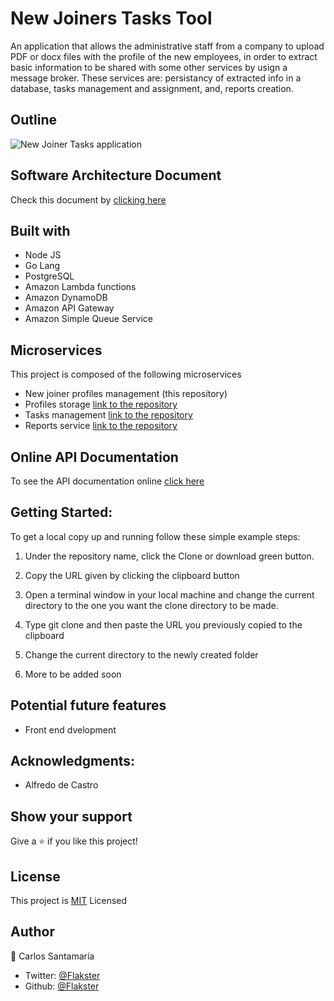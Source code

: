 # New Joiners Tasks Tool

An application that allows the administrative staff from a company to upload PDF or docx files with the profile of the new employees, in order to extract basic information to be shared with some other services by usign a message broker. These services are: persistancy of extracted info in a database, tasks management and assignment, and, reports creation.

## Outline

![New Joiner Tasks application](https://user-images.githubusercontent.com/53324035/155766774-f848d3ca-af5a-4d4f-88be-52978176f2ef.png)


## Software Architecture Document

Check this document by <a href="https://github.com/Flakster/New-Joiner-Tasks-Tool/blob/development/SAD.MD" target="_blank"> clicking here </a>

## Built with

  * Node JS
  * Go Lang
  * PostgreSQL
  * Amazon Lambda functions
  * Amazon DynamoDB
  * Amazon API Gateway
  * Amazon Simple Queue Service
  
## Microservices

This project is composed of the following microservices

- New joiner profiles management (this repository)
- Profiles storage <a href="https://github.com/Flakster/New-Joiner-Persistence" target="_blank">link to the repository</a>
- Tasks management <a href="https://github.com/Flakster/tasks-management" target="_blank">link to the repository</a>
- Reports service <a href="https://github.com/Flakster/New-joiner-tasks-reports" target="_blank">link to the repository</a>


## Online API Documentation 

To see the API documentation online <a href="https://documenter.getpostman.com/view/19268372/UVkpNauv" target="_blank"> click here </a>

## Getting Started:

To get a local copy up and running follow these simple example steps:

1. Under the repository name, click the Clone or download green button.

2. Copy the URL given by clicking the clipboard button

3. Open a terminal window in your local machine and change the current directory to the one you
   want the clone directory to be made.

4. Type  git clone and then paste the URL you previously copied to the clipboard

5. Change the current directory to the newly created folder

6. More to be added soon


## Potential future features

- Front end dvelopment


## Acknowledgments:

- Alfredo de Castro

 
## Show your support
Give a ⭐️ if you like this project!
 
## License
This project is [MIT](https://github.com/Flakster/New-Joiner-Tasks-Tool/blob/main/LICENSE) Licensed

## Author
👤 Carlos Santamaría

* Twitter: [@Flakster ](https://twitter.com/Flakster )
* Github: [@Flakster](https://github.com/Flakster)
